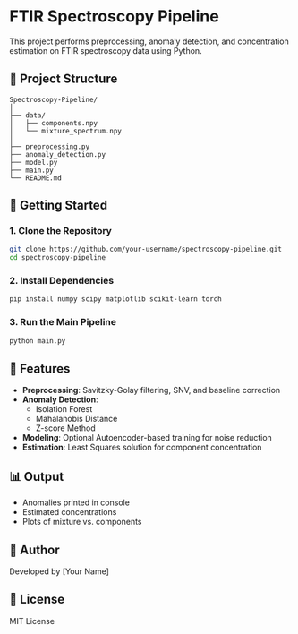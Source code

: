 # FTIR Spectroscopy Pipeline

This project performs preprocessing, anomaly detection, and concentration estimation on FTIR spectroscopy data using Python.

## 📁 Project Structure

```
Spectroscopy-Pipeline/
│
├── data/
│   ├── components.npy
│   └── mixture_spectrum.npy
│
├── preprocessing.py
├── anomaly_detection.py
├── model.py
├── main.py
└── README.md
```

## 🚀 Getting Started

### 1. Clone the Repository

```bash
git clone https://github.com/your-username/spectroscopy-pipeline.git
cd spectroscopy-pipeline
```

### 2. Install Dependencies

```bash
pip install numpy scipy matplotlib scikit-learn torch
```

### 3. Run the Main Pipeline

```bash
python main.py
```

## 🧪 Features

- **Preprocessing**: Savitzky-Golay filtering, SNV, and baseline correction
- **Anomaly Detection**:
  - Isolation Forest
  - Mahalanobis Distance
  - Z-score Method
- **Modeling**: Optional Autoencoder-based training for noise reduction
- **Estimation**: Least Squares solution for component concentration

## 📊 Output

- Anomalies printed in console
- Estimated concentrations
- Plots of mixture vs. components

## 🧠 Author

Developed by [Your Name]

## 📄 License

MIT License